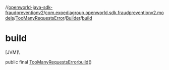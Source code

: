 //[openworld-java-sdk-fraudpreventionv2](../../../../index.md)/[com.expediagroup.openworld.sdk.fraudpreventionv2.models](../../index.md)/[TooManyRequestsError](../index.md)/[Builder](index.md)/[build](build.md)

# build

[JVM]\

public final [TooManyRequestsError](../index.md)[build](build.md)()
